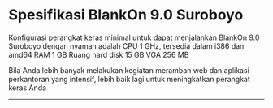 # Spesifikasi BlankOn 9.0 Suroboyo

Konfigurasi perangkat keras minimal untuk dapat menjalankan BlankOn 9.0 Suroboyo dengan nyaman adalah
    CPU 1 GHz, tersedia dalam i386 dan amd64
    RAM 1 GB
    Ruang hard disk 15 GB
    VGA 256 MB

Bila Anda lebih banyak melakukan kegiatan meramban web dan aplikasi perkantoran yang intensif, lebih baik lagi untuk meningkatkan perangkat keras Anda



---
 



